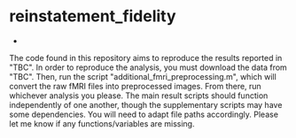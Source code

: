 # reinstatement_fidelity
-
The code found in this repository aims to reproduce the results reported in "TBC". In order to reproduce the analysis, you must download the data from "TBC". Then, run the script "additional_fmri_preprocessing.m", which will convert the raw fMRI files into preprocessed images. From there, run whichever analysis you please. 
The main result scripts should function independently of one another, though the supplementary scripts may have some dependencies.
You will need to adapt file paths accordingly.
Please let me know if any functions/variables are missing.
